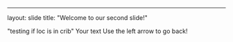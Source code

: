 ---
layout: slide
title: "Welcome to our second slide!"

"testing if loc is in crib"
Your text 
Use the left arrow to go back!
